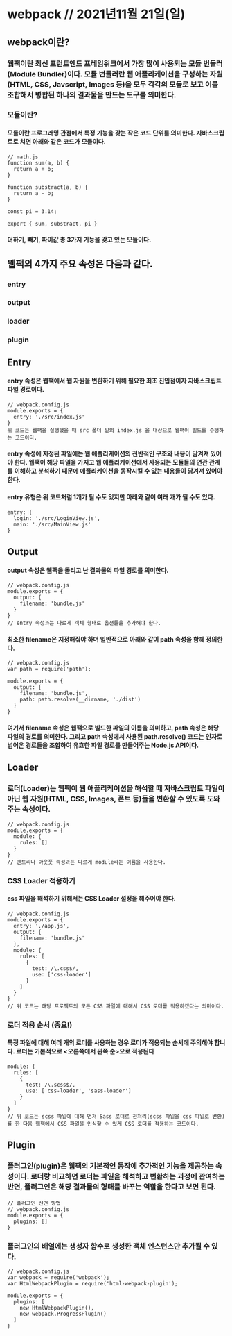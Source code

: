 # webpack // 2021년11월 21일(일)

## webpack이란?

### 웹팩이란 최신 프런트엔드 프레임워크에서 가장 많이 사용되는 모듈 번들러(Module Bundler)이다. 모듈 번들러란 웹 애플리케이션을 구성하는 자원(HTML, CSS, Javscript, Images 등)을 모두 각각의 모듈로 보고 이를 조합해서 병합된 하나의 결과물을 만드는 도구를 의미한다.

### 모듈이란?

#### 모듈이란 프로그래밍 관점에서 특정 기능을 갖는 작은 코드 단위를 의미한다. 자바스크립트로 치면 아래와 같은 코드가 모듈이다.

```
// math.js
function sum(a, b) {
  return a + b;
}

function substract(a, b) {
  return a - b;
}

const pi = 3.14;

export { sum, substract, pi }
```

#### 더하기, 빼기, 파이값 총 3가지 기능을 갖고 있는 모듈이다.

## 웹팩의 4가지 주요 속성은 다음과 같다.

### entry

### output

### loader

### plugin

## Entry

#### entry 속성은 웹팩에서 웹 자원을 변환하기 위해 필요한 최초 진입점이자 자바스크립트 파일 경로이다.

```
// webpack.config.js
module.exports = {
  entry: './src/index.js'
}
위 코드는 웹팩을 실행했을 때 src 폴더 밑의 index.js 을 대상으로 웹팩이 빌드를 수행하는 코드이다.
```

#### entry 속성에 지정된 파일에는 웹 애플리케이션의 전반적인 구조와 내용이 담겨져 있어야 한다. 웹팩이 해당 파일을 가지고 웹 애플리케이션에서 사용되는 모듈들의 연관 관계를 이해하고 분석하기 때문에 애플리케이션을 동작시킬 수 있는 내용들이 담겨져 있어야 한다.

#### entry 유형은 위 코드처럼 1개가 될 수도 있지만 아래와 같이 여래 개가 될 수도 있다.

```
entry: {
  login: './src/LoginView.js',
  main: './src/MainView.js'
}
```

## Output

#### output 속성은 웹팩을 돌리고 난 결과물의 파일 경로를 의미한다.

```
// webpack.config.js
module.exports = {
  output: {
    filename: 'bundle.js'
  }
}
// entry 속성과는 다르게 객체 형태로 옵션들을 추가해야 한다.
```

#### 최소한 filename은 지정해줘야 하며 일반적으로 아래와 같이 path 속성을 함께 정의한다.

```
// webpack.config.js
var path = require('path');

module.exports = {
  output: {
    filename: 'bundle.js',
    path: path.resolve(__dirname, './dist')
  }
}
```

#### 여기서 filename 속성은 웹팩으로 빌드한 파일의 이름을 의미하고, path 속성은 해당 파일의 경로를 의미한다. 그리고 path 속성에서 사용된 path.resolve() 코드는 인자로 넘어온 경로들을 조합하여 유효한 파일 경로를 만들어주는 Node.js API이다.

## Loader

### 로더(Loader)는 웹팩이 웹 애플리케이션을 해석할 때 자바스크립트 파일이 아닌 웹 자원(HTML, CSS, Images, 폰트 등)들을 변환할 수 있도록 도와주는 속성이다.

```
// webpack.config.js
module.exports = {
  module: {
    rules: []
  }
}
// 엔트리나 아웃풋 속성과는 다르게 module라는 이름을 사용한다.
```

### CSS Loader 적용하기

#### css 파일을 해석하기 위해서는 CSS Loader 설정을 해주어야 한다.

```
// webpack.config.js
module.exports = {
  entry: './app.js',
  output: {
    filename: 'bundle.js'
  },
  module: {
    rules: [
      {
        test: /\.css$/,
        use: ['css-loader']
      }
    ]
  }
}
// 위 코드는 해당 프로젝트의 모든 CSS 파일에 대해서 CSS 로더를 적용하겠다는 의미이다.
```

### 로더 적용 순서 (중요!)

#### 특정 파일에 대해 여러 개의 로더를 사용하는 경우 로더가 적용되는 순서에 주의해야 합니다. 로더는 기본적으로 <오른쪽에서 왼쪽 순>으로 적용된다

```
module: {
  rules: [
    {
      test: /\.scss$/,
      use: ['css-loader', 'sass-loader']
    }
  ]
}
// 위 코드는 scss 파일에 대해 먼저 Sass 로더로 전처리(scss 파일을 css 파일로 변환)를 한 다음 웹팩에서 CSS 파일을 인식할 수 있게 CSS 로더를 적용하는 코드이다.
```

## Plugin

### 플러그인(plugin)은 웹팩의 기본적인 동작에 추가적인 기능을 제공하는 속성이다. 로더랑 비교하면 로더는 파일을 해석하고 변환하는 과정에 관여하는 반면, 플러그인은 해당 결과물의 형태를 바꾸는 역할을 한다고 보면 된다.

```
// 플러그인 선언 방법
// webpack.config.js
module.exports = {
  plugins: []
}
```

### 플러그인의 배열에는 생성자 함수로 생성한 객체 인스턴스만 추가될 수 있다.

```
// webpack.config.js
var webpack = require('webpack');
var HtmlWebpackPlugin = require('html-webpack-plugin');

module.exports = {
  plugins: [
    new HtmlWebpackPlugin(),
    new webpack.ProgressPlugin()
  ]
}
```

